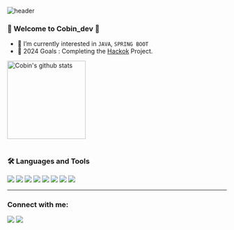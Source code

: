 ![header](https://capsule-render.vercel.app/api?type=waving&color=gradient&height=250&section=header&text=Cobin_dev&fontSize=90)


### 🌈 Welcome to Cobin_dev 👋 

- 🌱 I’m currently interested in `JAVA`, `SPRING BOOT`
- 🥅 2024 Goals : Completing the [Hackok](https://github.com/alenjb/project_Hackok) Project.

<div style="display: flex, height:180px">
<img align="center" style="height:180px" src="https://github-readme-stats.vercel.app/api?username=alenjb&show_icons=true&include_all_commits=true&theme=nord&hide_border=true" alt="Cobin's github stats" />
<!-- <img align="center" style="height:180px" src="https://github-readme-stats.vercel.app/api/top-langs/?username=alenjb&layout=compact&theme=nord&hide_border=true" />
</div> -->
<br />
<br />

### 🛠 Languages and Tools

<img src="https://img.shields.io/badge/SpringBoot-6DB33F?style=flat&logo=springboot&logoColor=white">
<img src="https://img.shields.io/badge/Mysql-4479A1?style=flat&logo=Mysql&logoColor=white">
<img src="https://img.shields.io/badge/Bootstrap-7952B3?style=flat&logo=bootstrap&logoColor=white"/> </t>
<img src="https://img.shields.io/badge/Docker-2496ED?style=flat&logo=Docker&logoColor=white"/> </t>
<img src="https://img.shields.io/badge/Kafka-E10915?style=flat&logo=apachekafka&logoColor=white"/> </t>
<img src ="https://img.shields.io/badge/Nginx-009639?style=flat&logo=nginx&logoColor=white" />
<img src ="https://img.shields.io/badge/Github-181717?style=flat&logo=github&logoColor=white" />
<img src ="https://img.shields.io/badge/GithubActions-2088FF?style=flat&logo=githubactions&logoColor=white" />

<!-- <img src="https://img.shields.io/badge/Linux-FCC624?style=flat-square&logo=Linux&logoColor=white"/>
<img src="https://img.shields.io/badge/Go-00ADD8?style=flat-square&logo=Go&logoColor=white"/> -->
<!-- <img src="https://img.shields.io/badge/Python-3776AB?style=flat-square&logo=Python&logoColor=white"/> -->

<br />

---
### Connect with me:

<img src="https://img.shields.io/badge/Velog-20C997?style=flat&logo=velog&logoColor=white" />
<img src="https://img.shields.io/badge/LinkedIn-2088FF?style=flat&logo=linkedin&logoColor=white" />
<!-- [<img align="left" alt="SOKURI_CODE | YouTube" width="48px" src="https://img.icons8.com/color/48/000000/youtube-play.png" />][youtube] -->


<br />
